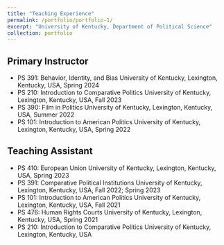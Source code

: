 ```yaml
---
title: "Teaching Experience"
permalink: /portfolio/portfolio-1/
excerpt: "University of Kentucky, Department of Political Science"
collection: portfolio
---
```


## Primary Instructor
- PS 391: Behavior, Identity, and Bias
  University of Kentucky, Lexington, Kentucky, USA, Spring 2024
- PS 210: Introduction to Comparative Politics
  University of Kentucky, Lexington, Kentucky, USA, Fall 2023
- PS 390: Film in Politics
  University of Kentucky, Lexington, Kentucky, USA, Summer 2022
- PS 101: Introduction to American Politics
  University of Kentucky, Lexington, Kentucky, USA, Spring 2022

## Teaching Assistant
- PS 410: European Union
  University of Kentucky, Lexington, Kentucky, USA, Spring 2023
- PS 391: Comparative Political Institutions
  University of Kentucky, Lexington, Kentucky, USA, Fall 2022; Spring 2023
- PS 101: Introduction to American Politics
  University of Kentucky, Lexington, Kentucky, USA, Fall 2021
- PS 476: Human Rights Courts
  University of Kentucky, Lexington, Kentucky, USA, Spring 2021
- PS 210: Introduction to Comparative Politics
  University of Kentucky, Lexington, Kentucky, USA

